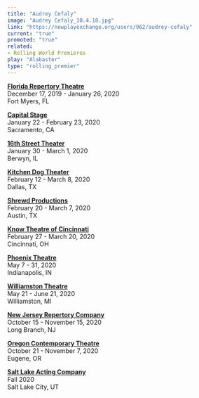 ```yaml
---
title: "Audrey Cefaly"
image: "Audrey Cefaly_10.4.18.jpg"
link: "https://newplayexchange.org/users/962/audrey-cefaly"
current: "true"
promoted: "true"
related:
- Rolling World Premieres
play: "Alabaster"
type: "rolling_premier"
---
```


[**Florida Repertory Theatre**](https://www.floridarep.org/the-season/alabaster/)\
December 17, 2019 - January 26, 2020\
Fort Myers, FL

[**Capital Stage**](https://capstage.org/alabaster/)\
January 22 - February 23, 2020\
Sacramento, CA

[**16th Street Theater**](https://16thstreettheater.org/season-thirteen-2020/)\
January 30 - March 1, 2020\
Berwyn, IL

[**Kitchen Dog Theater**](https://www.kitchendogtheater.org/alabaster)\
February 12 - March 8, 2020\
Dallas, TX

[**Shrewd Productions**](http://www.shrewdproductions.com/home)\
February 20 - March 7, 2020\
Austin, TX

[**Know Theatre of Cincinnati**](https://knowtheatre.com/season-22/alabaster/)\
February 27 - March 20, 2020\
Cincinnati, OH

[**Phoenix Theatre**](https://www.phoenixtheatre.org/201920-phoenix-theatre-season/2020/3/1/alabaster)\
May 7 - 31, 2020\
Indianapolis, IN

[**Williamston Theatre**](http://www.williamstontheatre.org/alabaster)\
May 21 - June 21, 2020\
Williamston, MI

[**New Jersey Repertory Company**](http://www.njrep.org/index.htm)\
October 15 - November 15, 2020\
Long Branch, NJ

[**Oregon Contemporary Theatre**](https://www.octheatre.org/)\
October 21 - November 7, 2020\
Eugene, OR

[**Salt Lake Acting Company**](https://www.saltlakeactingcompany.org/)\
Fall 2020\
Salt Lake City, UT
